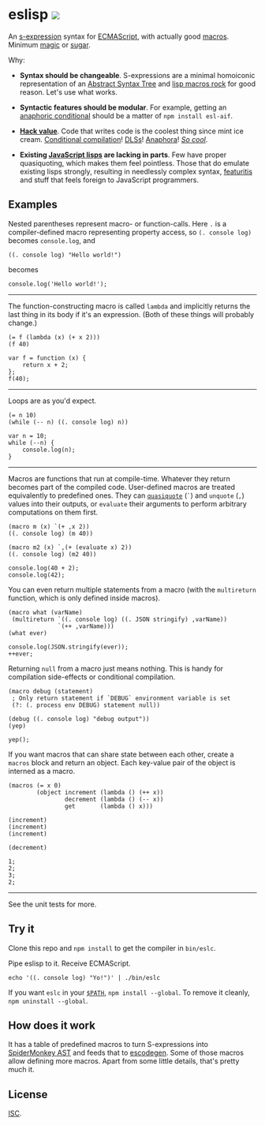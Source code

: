 # eslisp [![](https://img.shields.io/badge/api-unstable-red.svg?style=flat-square)][1]

An [s-expression][2] syntax for [ECMAScript][3], with actually good
[macros][4].  Minimum [magic][5] or [sugar][6].

Why:

-   **Syntax should be changeable**.  S-expressions are a minimal homoiconic
    representation of an [Abstract Syntax Tree][7] and [lisp macros rock][8]
    for good reason.  Let's use what works.

-   **Syntactic features should be modular**.  For example, getting an
    [anaphoric conditional][9] should be a matter of `npm install esl-aif`.

-   **[Hack value][10]**.  Code that writes code is the coolest thing since
    mint ice cream.  [Conditional compilation][11]!  [DLSs][12]!
    [Anaphora][13]!  [*So cool*][14].

-   **Existing [JavaScript lisps][15] are lacking in parts**.  Few have proper
    quasiquoting, which makes them feel pointless.  Those that do emulate
    existing lisps strongly, resulting in needlessly complex syntax,
    [featuritis][16] and stuff that feels foreign to JavaScript programmers.

## Examples

<!-- !test program ./bin/eslc | head -c -1 -->

Nested parentheses represent macro- or function-calls.  Here `.` is a
compiler-defined macro representing property access, so `(. console log)`
becomes `console.log`, and

<!-- !test in initial -->

    ((. console log) "Hello world!")

becomes

<!-- !test out initial -->

    console.log('Hello world!');

* * *

The function-constructing macro is called `lambda` and implicitly returns the
last thing in its body if it's an expression.  (Both of these things will
probably change.)

<!-- !test in func and call -->

    (= f (lambda (x) (+ x 2)))
    (f 40)

<!-- !test out func and call -->

    var f = function (x) {
        return x + 2;
    };
    f(40);

* * *

Loops are as you'd expect.

<!-- !test in while loop -->

    (= n 10)
    (while (-- n) ((. console log) n))

<!-- !test out while loop -->

    var n = 10;
    while (--n) {
        console.log(n);
    }

* * *

Macros are functions that run at compile-time.  Whatever they return becomes
part of the compiled code.  User-defined macros are treated equivalently to
predefined ones.  They can [`quasiquote`][17] (`` ` ``) and `unquote` (`,`)
values into their outputs, or `evaluate` their arguments to perform arbitrary
computations on them first.

<!-- !test in macro and call -->

    (macro m (x) `(+ ,x 2))
    ((. console log) (m 40))

    (macro m2 (x) `,(+ (evaluate x) 2))
    ((. console log) (m2 40))

<!-- !test out macro and call -->

    console.log(40 + 2);
    console.log(42);

You can even return multiple statements from a macro (with the `multireturn`
function, which is only defined inside macros).

<!-- !test in multiple-return macro -->

    (macro what (varName)
     (multireturn `((. console log) ((. JSON stringify) ,varName))
                  `(++ ,varName)))
    (what ever)

<!-- !test out multiple-return macro -->

    console.log(JSON.stringify(ever));
    ++ever;

Returning `null` from a macro just means nothing.  This is handy for
compilation side-effects or conditional compilation.

<!-- !test in nothing-returning macro -->

    (macro debug (statement)
     ; Only return statement if `DEBUG` environment variable is set
     (?: (. process env DEBUG) statement null))

    (debug ((. console log) "debug output"))
    (yep)

<!-- !test out nothing-returning macro -->

    yep();

If you want macros that can share state between each other, create a `macros`
block and return an object.  Each key-value pair of the object is interned as a
macro.

<!-- !test in macros block -->

    (macros (= x 0)
            (object increment (lambda () (++ x))
                    decrement (lambda () (-- x))
                    get       (lambda () x)))

    (increment)
    (increment)
    (increment)

    (decrement)

<!-- !test out macros block -->

    1;
    2;
    3;
    2;

* * *

See the unit tests for more.

## Try it

Clone this repo and `npm install` to get the compiler in `bin/eslc`.

Pipe eslisp to it. Receive ECMAScript.

    echo '((. console log) "Yo!")' | ./bin/eslc

If you want `eslc` in your [`$PATH`][18], `npm install --global`.  To remove it
cleanly, `npm uninstall --global`.

## How does it work

It has a table of predefined macros to turn S-expressions into [SpiderMonkey
AST][19] and feeds that to [escodegen][20].  Some of those macros allow
defining more macros.  Apart from some little details, that's pretty much it.

## License

[ISC][21].

[1]: http://semver.org/
[2]: https://en.wikipedia.org/wiki/S-expression
[3]: http://en.wikipedia.org/wiki/ECMAScript
[4]: http://stackoverflow.com/questions/267862/what-makes-lisp-macros-so-special
[5]: http://www.catb.org/jargon/html/M/magic.html
[6]: http://en.wikipedia.org/wiki/Syntactic_sugar
[7]: http://en.wikipedia.org/wiki/Abstract_syntax_tree
[8]: http://blog.rongarret.info/2015/05/why-lisp.html
[9]: https://en.wikipedia.org/wiki/Anaphoric_macro
[10]: http://www.catb.org/jargon/html/H/hack-value.html
[11]: http://en.wikipedia.org/wiki/Conditional_compilation
[12]: http://en.wikipedia.org/wiki/Domain-specific_language
[13]: http://en.wikipedia.org/wiki/Anaphoric_macro
[14]: http://c2.com/cgi/wiki?LispMacro
[15]: http://ceaude.twoticketsplease.de/js-lisps.html
[16]: http://en.wikipedia.org/wiki/Feature_creep
[17]: http://axisofeval.blogspot.co.uk/2013/04/a-quasiquote-i-can-understand.html
[18]: http://en.wikipedia.org/wiki/PATH_(variable)
[19]: https://developer.mozilla.org/en-US/docs/Mozilla/Projects/SpiderMonkey/Parser_API
[20]: https://github.com/estools/escodegen
[21]: http://opensource.org/licenses/ISC

